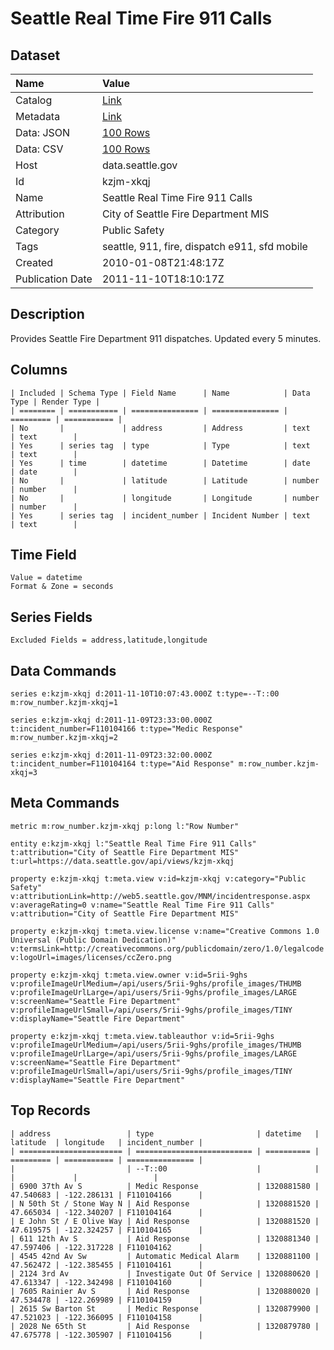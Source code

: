 # Seattle Real Time Fire 911 Calls

## Dataset

| Name | Value |
| :--- | :---- |
| Catalog | [Link](https://catalog.data.gov/dataset/seattle-real-time-fire-911-calls-6cdf3) |
| Metadata | [Link](https://data.seattle.gov/api/views/kzjm-xkqj) |
| Data: JSON | [100 Rows](https://data.seattle.gov/api/views/kzjm-xkqj/rows.json?max_rows=100) |
| Data: CSV | [100 Rows](https://data.seattle.gov/api/views/kzjm-xkqj/rows.csv?max_rows=100) |
| Host | data.seattle.gov |
| Id | kzjm-xkqj |
| Name | Seattle Real Time Fire 911 Calls |
| Attribution | City of Seattle Fire Department MIS |
| Category | Public Safety |
| Tags | seattle, 911, fire, dispatch e911, sfd mobile |
| Created | 2010-01-08T21:48:17Z |
| Publication Date | 2011-11-10T18:10:17Z |

## Description

Provides Seattle Fire Department 911 dispatches. Updated every 5 minutes.

## Columns

```ls
| Included | Schema Type | Field Name      | Name            | Data Type | Render Type |
| ======== | =========== | =============== | =============== | ========= | =========== |
| No       |             | address         | Address         | text      | text        |
| Yes      | series tag  | type            | Type            | text      | text        |
| Yes      | time        | datetime        | Datetime        | date      | date        |
| No       |             | latitude        | Latitude        | number    | number      |
| No       |             | longitude       | Longitude       | number    | number      |
| Yes      | series tag  | incident_number | Incident Number | text      | text        |
```

## Time Field

```ls
Value = datetime
Format & Zone = seconds
```

## Series Fields

```ls
Excluded Fields = address,latitude,longitude
```

## Data Commands

```ls
series e:kzjm-xkqj d:2011-11-10T10:07:43.000Z t:type=--T::00 m:row_number.kzjm-xkqj=1

series e:kzjm-xkqj d:2011-11-09T23:33:00.000Z t:incident_number=F110104166 t:type="Medic Response" m:row_number.kzjm-xkqj=2

series e:kzjm-xkqj d:2011-11-09T23:32:00.000Z t:incident_number=F110104164 t:type="Aid Response" m:row_number.kzjm-xkqj=3
```

## Meta Commands

```ls
metric m:row_number.kzjm-xkqj p:long l:"Row Number"

entity e:kzjm-xkqj l:"Seattle Real Time Fire 911 Calls" t:attribution="City of Seattle Fire Department MIS" t:url=https://data.seattle.gov/api/views/kzjm-xkqj

property e:kzjm-xkqj t:meta.view v:id=kzjm-xkqj v:category="Public Safety" v:attributionLink=http://web5.seattle.gov/MNM/incidentresponse.aspx v:averageRating=0 v:name="Seattle Real Time Fire 911 Calls" v:attribution="City of Seattle Fire Department MIS"

property e:kzjm-xkqj t:meta.view.license v:name="Creative Commons 1.0 Universal (Public Domain Dedication)" v:termsLink=http://creativecommons.org/publicdomain/zero/1.0/legalcode v:logoUrl=images/licenses/ccZero.png

property e:kzjm-xkqj t:meta.view.owner v:id=5rii-9ghs v:profileImageUrlMedium=/api/users/5rii-9ghs/profile_images/THUMB v:profileImageUrlLarge=/api/users/5rii-9ghs/profile_images/LARGE v:screenName="Seattle Fire Department" v:profileImageUrlSmall=/api/users/5rii-9ghs/profile_images/TINY v:displayName="Seattle Fire Department"

property e:kzjm-xkqj t:meta.view.tableauthor v:id=5rii-9ghs v:profileImageUrlMedium=/api/users/5rii-9ghs/profile_images/THUMB v:profileImageUrlLarge=/api/users/5rii-9ghs/profile_images/LARGE v:screenName="Seattle Fire Department" v:profileImageUrlSmall=/api/users/5rii-9ghs/profile_images/TINY v:displayName="Seattle Fire Department"
```

## Top Records

```ls
| address                 | type                       | datetime   | latitude  | longitude   | incident_number | 
| ======================= | ========================== | ========== | ========= | =========== | =============== | 
|                         | --T::00                    |            |           |             |                 | 
| 6900 37th Av S          | Medic Response             | 1320881580 | 47.540683 | -122.286131 | F110104166      | 
| N 50th St / Stone Way N | Aid Response               | 1320881520 | 47.665034 | -122.340207 | F110104164      | 
| E John St / E Olive Way | Aid Response               | 1320881520 | 47.619575 | -122.324257 | F110104165      | 
| 611 12th Av S           | Aid Response               | 1320881340 | 47.597406 | -122.317228 | F110104162      | 
| 4545 42nd Av Sw         | Automatic Medical Alarm    | 1320881100 | 47.562472 | -122.385455 | F110104161      | 
| 2124 3rd Av             | Investigate Out Of Service | 1320880620 | 47.613347 | -122.342498 | F110104160      | 
| 7605 Rainier Av S       | Aid Response               | 1320880020 | 47.534478 | -122.269989 | F110104159      | 
| 2615 Sw Barton St       | Medic Response             | 1320879900 | 47.521023 | -122.366095 | F110104158      | 
| 2028 Ne 65th St         | Aid Response               | 1320879780 | 47.675778 | -122.305907 | F110104156      | 
```